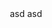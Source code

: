 <div style="display: flex; align-items: center; justify-content: center; height: 100vh;">
    asd
    asd
</div>
